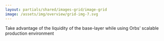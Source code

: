 ```yaml
---
layout: partials/shared/images-grid/image-grid
image: /assets/img/overview/grid-img-7.svg
---
```


Take advantage of the liquidity of the base-layer while using Orbs’ scalable production environment
